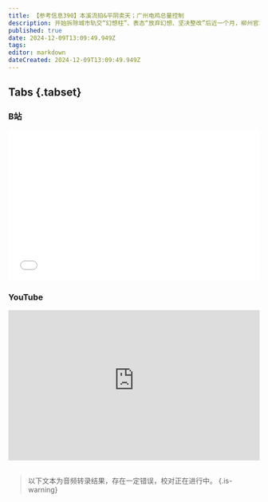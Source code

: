 ```yaml
---
title: 【参考信息390】本溪流拍&平阴卖天；广州电鸡总量控制
description: 开始拆除城市轨交“幻想柱”、表态“放弃幻想、坚决整改”后近一个月，柳州官场再迎地震。辽宁本溪县拍卖公共空间广告位和智慧停车位各30年特许经营权，流拍了；山东平阴9亿转让低空经济特许经营权，土地财政之后，天空财政要来了？香港估算本年度财政赤字超过千亿；香港猎头发视频怒喷内地某知名手机品牌把一些很不好的招聘习惯带到了香港；29名湖北建筑工人在香港月薪3万多港元引发关注。广州要对电动自行车实行总量控制。
published: true
date: 2024-12-09T13:09:49.949Z
tags: 
editor: markdown
dateCreated: 2024-12-09T13:09:49.949Z
---
```


## Tabs {.tabset}
### B站
<div style="position: relative; padding: 30% 45%;">
<iframe style="position: absolute; width: 100%; height: 100%; left: 0; top: 0;" src="//player.bilibili.com/player.html?&bvid=BV1jqqNYCEu5&page=1&as_wide=1&high_quality=1&danmaku=1&autoplay=0" scrolling="no" border="0" frameborder="no" framespacing="0" allowfullscreen="true"></iframe>
</div>

### YouTube
<div style="position: relative; padding: 30% 45%;">
<iframe style="position: absolute; top: 0; left: 0; width: 100%; height: 100%;" src="https://www.youtube-nocookie.com/embed/YouTubeVID" title="YouTube video player" frameborder="0" allow="accelerometer; autoplay; clipboard-write; encrypted-media; gyroscope; picture-in-picture" allowfullscreen></iframe>
</div>

## 

> 以下文本为音频转录结果，存在一定错误，校对正在进行中。
{.is-warning}


